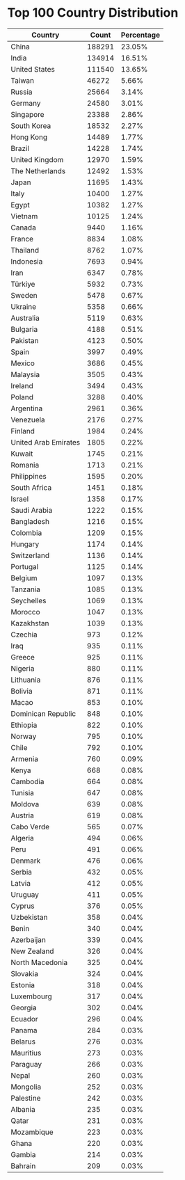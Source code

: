 # Top 100 Country Distribution
| Country | Count | Percentage |
|----|----|----|
| China | 188291 | 23.05% |
| India | 134914 | 16.51% |
| United States | 111540 | 13.65% |
| Taiwan | 46272 | 5.66% |
| Russia | 25664 | 3.14% |
| Germany | 24580 | 3.01% |
| Singapore | 23388 | 2.86% |
| South Korea | 18532 | 2.27% |
| Hong Kong | 14489 | 1.77% |
| Brazil | 14228 | 1.74% |
| United Kingdom | 12970 | 1.59% |
| The Netherlands | 12492 | 1.53% |
| Japan | 11695 | 1.43% |
| Italy | 10400 | 1.27% |
| Egypt | 10382 | 1.27% |
| Vietnam | 10125 | 1.24% |
| Canada | 9440 | 1.16% |
| France | 8834 | 1.08% |
| Thailand | 8762 | 1.07% |
| Indonesia | 7693 | 0.94% |
| Iran | 6347 | 0.78% |
| Türkiye | 5932 | 0.73% |
| Sweden | 5478 | 0.67% |
| Ukraine | 5358 | 0.66% |
| Australia | 5119 | 0.63% |
| Bulgaria | 4188 | 0.51% |
| Pakistan | 4123 | 0.50% |
| Spain | 3997 | 0.49% |
| Mexico | 3686 | 0.45% |
| Malaysia | 3505 | 0.43% |
| Ireland | 3494 | 0.43% |
| Poland | 3288 | 0.40% |
| Argentina | 2961 | 0.36% |
| Venezuela | 2176 | 0.27% |
| Finland | 1984 | 0.24% |
| United Arab Emirates | 1805 | 0.22% |
| Kuwait | 1745 | 0.21% |
| Romania | 1713 | 0.21% |
| Philippines | 1595 | 0.20% |
| South Africa | 1451 | 0.18% |
| Israel | 1358 | 0.17% |
| Saudi Arabia | 1222 | 0.15% |
| Bangladesh | 1216 | 0.15% |
| Colombia | 1209 | 0.15% |
| Hungary | 1174 | 0.14% |
| Switzerland | 1136 | 0.14% |
| Portugal | 1125 | 0.14% |
| Belgium | 1097 | 0.13% |
| Tanzania | 1085 | 0.13% |
| Seychelles | 1069 | 0.13% |
| Morocco | 1047 | 0.13% |
| Kazakhstan | 1039 | 0.13% |
| Czechia | 973 | 0.12% |
| Iraq | 935 | 0.11% |
| Greece | 925 | 0.11% |
| Nigeria | 880 | 0.11% |
| Lithuania | 876 | 0.11% |
| Bolivia | 871 | 0.11% |
| Macao | 853 | 0.10% |
| Dominican Republic | 848 | 0.10% |
| Ethiopia | 822 | 0.10% |
| Norway | 795 | 0.10% |
| Chile | 792 | 0.10% |
| Armenia | 760 | 0.09% |
| Kenya | 668 | 0.08% |
| Cambodia | 664 | 0.08% |
| Tunisia | 647 | 0.08% |
| Moldova | 639 | 0.08% |
| Austria | 619 | 0.08% |
| Cabo Verde | 565 | 0.07% |
| Algeria | 494 | 0.06% |
| Peru | 491 | 0.06% |
| Denmark | 476 | 0.06% |
| Serbia | 432 | 0.05% |
| Latvia | 412 | 0.05% |
| Uruguay | 411 | 0.05% |
| Cyprus | 376 | 0.05% |
| Uzbekistan | 358 | 0.04% |
| Benin | 340 | 0.04% |
| Azerbaijan | 339 | 0.04% |
| New Zealand | 326 | 0.04% |
| North Macedonia | 325 | 0.04% |
| Slovakia | 324 | 0.04% |
| Estonia | 318 | 0.04% |
| Luxembourg | 317 | 0.04% |
| Georgia | 302 | 0.04% |
| Ecuador | 296 | 0.04% |
| Panama | 284 | 0.03% |
| Belarus | 276 | 0.03% |
| Mauritius | 273 | 0.03% |
| Paraguay | 266 | 0.03% |
| Nepal | 260 | 0.03% |
| Mongolia | 252 | 0.03% |
| Palestine | 242 | 0.03% |
| Albania | 235 | 0.03% |
| Qatar | 231 | 0.03% |
| Mozambique | 223 | 0.03% |
| Ghana | 220 | 0.03% |
| Gambia | 214 | 0.03% |
| Bahrain | 209 | 0.03% |
